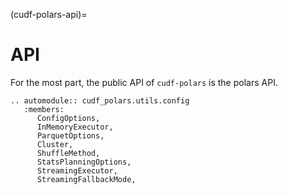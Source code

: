 (cudf-polars-api)=
# API

For the most part, the public API of `cudf-polars` is the polars API.

```{eval-rst}
.. automodule:: cudf_polars.utils.config
   :members:
      ConfigOptions,
      InMemoryExecutor,
      ParquetOptions,
      Cluster,
      ShuffleMethod,
      StatsPlanningOptions,
      StreamingExecutor,
      StreamingFallbackMode,
```
